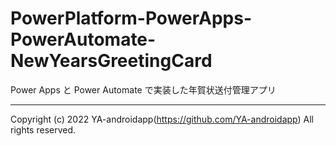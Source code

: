 # PowerPlatform-PowerApps-PowerAutomate-NewYearsGreetingCard

Power Apps と Power Automate で実装した年賀状送付管理アプリ

---

Copyright (c) 2022 YA-androidapp(https://github.com/YA-androidapp) All rights reserved.
